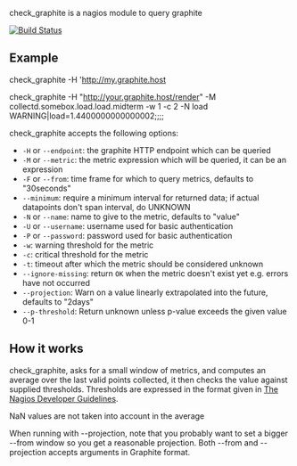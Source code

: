 check_graphite is a nagios module to query graphite

[![Build
Status](https://secure.travis-ci.org/pyr/check-graphite.png)](http://travis-ci.org/pyr/check-graphite)


## Example

check_graphite -H 'http://my.graphite.host

check_graphite  -H "http://your.graphite.host/render" -M collectd.somebox.load.load.midterm  -w 1 -c 2 -N load
WARNING|load=1.4400000000000002;;;;

check_graphite accepts the following options:

* `-H` or `--endpoint`: the graphite HTTP endpoint which can be queried
* `-M` or `--metric`: the metric expression which will be queried, it can be an expression
* `-F` or `--from`: time frame for which to query metrics, defaults to "30seconds"
* `--minimum`: require a minimum interval for returned data; if actual datapoints don't span interval, do UNKNOWN
* `-N` or `--name`: name to give to the metric, defaults to "value"
* `-U` or `--username`: username used for basic authentication
* `-P` or `--password`: password used for basic authentication
* `-w`: warning threshold for the metric
* `-c`: critical threshold for the metric
* `-t`: timeout after which the metric should be considered unknown
* `--ignore-missing`: return `OK` when the metric doesn't exist yet e.g. errors have not occurred
* `--projection`: Warn on a value linearly extrapolated into the future, defaults to "2days"
* `--p-threshold`: Return unknown unless p-value exceeds the given value 0-1

## How it works

check_graphite, asks for a small window of metrics, and computes an average over the last valid
points collected, it then checks the value against supplied thresholds. Thresholds are expressed
in the format given in [The Nagios Developer Guidelines](http://nagiosplug.sourceforge.net/developer-guidelines.html#THRESHOLDFORMAT).

NaN values are not taken into account in the average

When running with --projection, note that you probably want to set a bigger --from window so you get a reasonable projection. Both --from and --projection accepts arguments in Graphite format.
